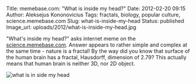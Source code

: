 Title: memebase.com: "What is inside my head?"
Date: 2012-02-20 09:15
Author: Aleksejus Kononovicius
Tags: fractals, biology, popular culture, science.memebase.com
Slug: what-is-inside-my-head
Status: published
Image_url: uploads/2012/what-is-inside-my-head.jpg

"What's inside my head?" asks
internet meme on the
[science.memebase.com](https://science.memebase.com/2012/02/17/funny-science-news-experiments-memes-a-universe-silly/).
Answer appears to rather simple and complex at the same time - nature is
a fractal!
By the way did you know that surface of the human brain has a fractal,
Hausdorff, dimension of 2.79? This actually means that human brain is
neither 3D, nor 2D object.

![what is in side my head]({static}/uploads/2012/what-is-inside-my-head.jpg)
